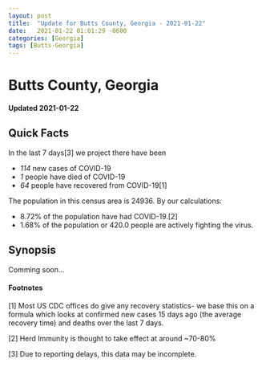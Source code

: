 ```yaml
---
layout: post
title:  "Update for Butts County, Georgia - 2021-01-22"
date:   2021-01-22 01:01:29 -0600
categories: [Georgia]
tags: [Butts-Georgia]
---
```


# Butts County, Georgia
#### Updated 2021-01-22

## Quick Facts

In the last 7 days[3] we project there have been
- *114* new cases of COVID-19
- *1* people have died of COVID-19
- *64* people have recovered from COVID-19[1]

The population in this census area is 24936. By our calculations:
- 8.72% of the population have had COVID-19.[2]
- 1.68% of the population or 420.0 people are actively fighting the virus.

## Synopsis

Comming soon...


#### Footnotes

[1] Most US CDC offices do give any recovery statistics- we base this on a formula which looks at confirmed new cases
15 days ago (the average recovery time) and deaths over the last 7 days.

[2] Herd Immunity is thought to take effect at around ~70-80%

[3] Due to reporting delays, this data may be incomplete.
 
    